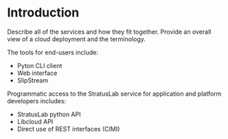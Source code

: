 
# Introduction

Describe all of the services and how they fit together. Provide an
overall view of a cloud deployment and the terminology.

The tools for end-users include:

  * Pyton CLI client
  * Web interface
  * SlipStream

Programmatic access to the StratusLab service for application and
platform developers includes:

  * StratusLab python API
  * Libcloud API
  * Direct use of REST interfaces (CIMI)

